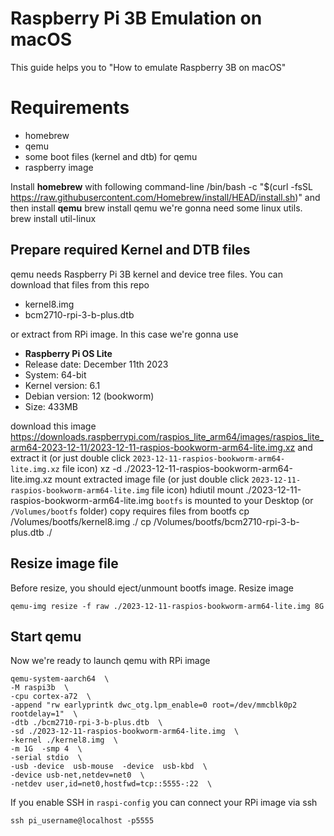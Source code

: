 # Raspberry Pi 3B Emulation on macOS
This guide helps you to "How to emulate Raspberry 3B on macOS"

# Requirements
 - homebrew
 - qemu
 - some boot files (kernel and dtb) for qemu
 - raspberry image

Install **homebrew** with following command-line
    /bin/bash -c "$(curl -fsSL https://raw.githubusercontent.com/Homebrew/install/HEAD/install.sh)"
and then install  **qemu**
    brew install qemu
we're gonna need some linux utils. 
    brew install util-linux

## Prepare required Kernel and DTB files
qemu needs Raspberry Pi 3B kernel and device tree files. You can download that files from this repo

 - kernel8.img
 - bcm2710-rpi-3-b-plus.dtb
 
or extract from RPi image. In this case we're gonna use  
- **Raspberry Pi OS Lite**
-  Release date:  December 11th 2023
-  System:  64-bit
-  Kernel version:  6.1
-  Debian version:  12 (bookworm)
-  Size:  433MB

download this image https://downloads.raspberrypi.com/raspios_lite_arm64/images/raspios_lite_arm64-2023-12-11/2023-12-11-raspios-bookworm-arm64-lite.img.xz
and extract it (or just double click `2023-12-11-raspios-bookworm-arm64-lite.img.xz` file icon)
    xz -d ./2023-12-11-raspios-bookworm-arm64-lite.img.xz 
mount extracted image file (or just double click `2023-12-11-raspios-bookworm-arm64-lite.img` file icon)
    hdiutil mount ./2023-12-11-raspios-bookworm-arm64-lite.img
`bootfs` is mounted to your Desktop (or `/Volumes/bootfs` folder)
copy requires files from bootfs
    cp /Volumes/bootfs/kernel8.img ./
    cp /Volumes/bootfs/bcm2710-rpi-3-b-plus.dtb ./

## Resize image file

Before resize, you should eject/unmount bootfs image.
Resize image 

    qemu-img resize -f raw ./2023-12-11-raspios-bookworm-arm64-lite.img 8G


## Start qemu

Now we're ready to launch qemu with RPi image

    qemu-system-aarch64  \
    -M raspi3b  \
    -cpu cortex-a72  \ 
    -append "rw earlyprintk dwc_otg.lpm_enable=0 root=/dev/mmcblk0p2 rootdelay=1"  \
    -dtb ./bcm2710-rpi-3-b-plus.dtb  \
    -sd ./2023-12-11-raspios-bookworm-arm64-lite.img  \
    -kernel ./kernel8.img  \
    -m 1G  -smp 4  \
    -serial stdio  \
    -usb -device  usb-mouse  -device  usb-kbd  \
    -device usb-net,netdev=net0  \
    -netdev user,id=net0,hostfwd=tcp::5555-:22  \

If you enable SSH in `raspi-config` you can connect your RPi image via ssh

    ssh pi_username@localhost -p5555
